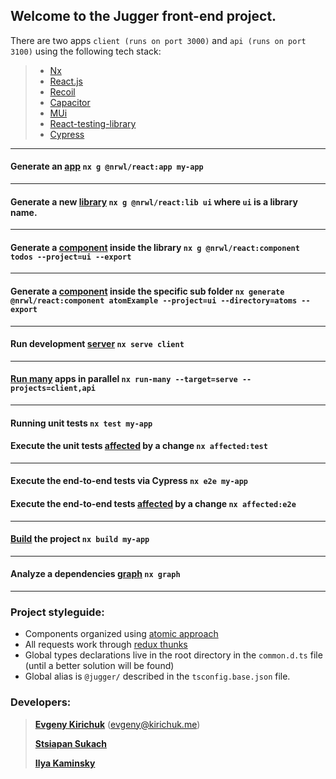 ## Welcome to the Jugger front-end project.

There are two apps `client (runs on port 3000)` and `api (runs on port 3100)` using the following tech stack:
>- [Nx](https://nx.dev/)
>- [React.js](https://reactjs.org/)
>- [Recoil](https://recoiljs.org/)
>- [Capacitor](https://capacitorjs.com/solution/react)
>- [MUi](https://mui.com/)
>- [React-testing-library](https://testing-library.com/docs/react-testing-library/intro/)
>- [Cypress](https://www.cypress.io/)

---
#### Generate an [app](https://nx.dev/structure/applications-and-libraries#applications-and-libraries) `nx g @nrwl/react:app my-app`

---
#### Generate a new [library](https://nx.dev/structure/library-types) `nx g @nrwl/react:lib ui` where `ui` is a library name.

---
#### Generate a [component](https://nx.dev/packages/react/generators/component) inside the library `nx g @nrwl/react:component todos --project=ui --export`

---
#### Generate a [component](https://nx.dev/packages/react/generators/component) inside the specific sub folder `nx generate @nrwl/react:component atomExample --project=ui --directory=atoms --export`

---
#### Run development [server](https://nx.dev/cli/serve) `nx serve client`

---
#### [Run many](https://nx.dev/cli/run-many) apps in parallel `nx run-many --target=serve --projects=client,api`

---
#### Running unit tests `nx test my-app`

#### Execute the unit tests [affected](https://nx.dev/using-nx/affected#affected) by a change `nx affected:test`

---

#### Execute the end-to-end tests via Cypress `nx e2e my-app`

#### Execute the end-to-end tests [affected](https://nx.dev/using-nx/affected#affected) by a change `nx affected:e2e`

---
#### [Build](https://nx.dev/cli/build#build) the project `nx build my-app`

---
#### Analyze a dependencies [graph](https://nx.dev/cli/dep-graph#graph) `nx graph`

---

### Project styleguide:

- Components organized using [atomic approach](https://danilowoz.com/blog/atomic-design-with-react)
- All requests work through [redux thunks](https://redux-toolkit.js.org/api/createAsyncThunk)
- Global types declarations live in the root directory in the `common.d.ts` file (until a better solution will be found)
- Global alias is `@jugger/` described in the `tsconfig.base.json` file.

### Developers:

>**[Evgeny Kirichuk](https://github.com/evgeny-kirichuk)** (evgeny@kirichuk.me)
>
>**[Stsiapan Sukach](https://github.com/Qry1)**
> 
>**[Ilya Kaminsky](https://github.com/Ikaminsky)**
